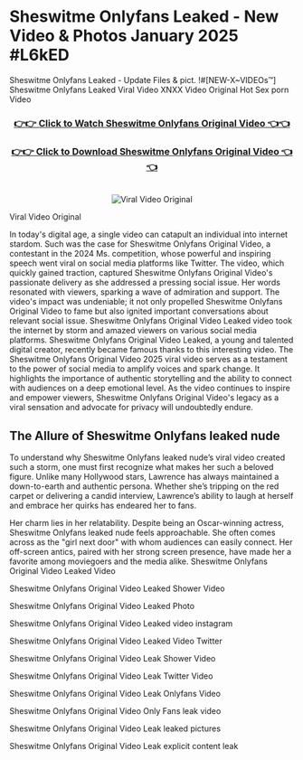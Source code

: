 # Sheswitme Onlyfans Leaked - New Video & Photos January 2025 #L6kED

Sheswitme Onlyfans Leaked - Update Files & pict. !#[NEW-X~VIDEOs™] Sheswitme Onlyfans Leaked Viral Video XNXX Video Original Hot Sex porn Video
<br>
<div align="center">
<h3><a href="https://links2leaks.com?utm_source=sheswitme&utm_medium=gitlong" rel="nofollow">👉👉 Click to Watch Sheswitme Onlyfans Original Video 👈👈</a></h3>
<h3><a href="https://links2leaks.com?utm_source=sheswitme&utm_medium=gitlong" rel="nofollow">👉👉 Click to Download Sheswitme Onlyfans Original Video 👈👈</a></h3>
<br>
<a href="https://links2leaks.com?utm_source=sheswitme&utm_medium=gitlong" rel="nofollow"><img src="https://i.ibb.co/Gkj2r4b/banner.png" alt="Viral Video Original" style="max-width: 100%; display: inline-block;" data-target="animated-image.originalImage"></a>
</div>

Viral Video Original

In today's digital age, a single video can catapult an individual into internet stardom. Such was the case for Sheswitme Onlyfans Original Video, a contestant in the 2024 Ms. competition, whose powerful and inspiring speech went viral on social media platforms like Twitter.
The video, which quickly gained traction, captured Sheswitme Onlyfans Original Video's passionate delivery as she addressed a pressing social issue. Her words resonated with viewers, sparking a wave of admiration and support. The video's impact was undeniable; it not only propelled Sheswitme Onlyfans Original Video to fame but also ignited important conversations about relevant social issue.
Sheswitme Onlyfans Original Video Leaked video took the internet by storm and amazed viewers on various social media platforms. Sheswitme Onlyfans Original Video Leaked, a young and talented digital creator, recently became famous thanks to this interesting video.
The Sheswitme Onlyfans Original Video 2025 viral video serves as a testament to the power of social media to amplify voices and spark change. It highlights the importance of authentic storytelling and the ability to connect with audiences on a deep emotional level. As the video continues to inspire and empower viewers, Sheswitme Onlyfans Original Video's legacy as a viral sensation and advocate for privacy will undoubtedly endure.

<h2>The Allure of Sheswitme Onlyfans leaked nude</h2>


To understand why Sheswitme Onlyfans leaked nude’s viral video created such a storm, one must first recognize what makes her such a beloved figure. Unlike many Hollywood stars, Lawrence has always maintained a down-to-earth and authentic persona. Whether she’s tripping on the red carpet or delivering a candid interview, Lawrence’s ability to laugh at herself and embrace her quirks has endeared her to fans.

Her charm lies in her relatability. Despite being an Oscar-winning actress, Sheswitme Onlyfans leaked nude feels approachable. She often comes across as the "girl next door" with whom audiences can easily connect. Her off-screen antics, paired with her strong screen presence, have made her a favorite among moviegoers and the media alike.
Sheswitme Onlyfans Original Video Leaked Video

Sheswitme Onlyfans Original Video Leaked Shower Video

Sheswitme Onlyfans Original Video Leaked Photo

Sheswitme Onlyfans Original Video Leaked video instagram

Sheswitme Onlyfans Original Video Leaked Video Twitter

Sheswitme Onlyfans Original Video Leak Shower Video

Sheswitme Onlyfans Original Video Leak Twitter Video

Sheswitme Onlyfans Original Video Leak Onlyfans Video

Sheswitme Onlyfans Original Video Only Fans leak video

Sheswitme Onlyfans Original Video Leak leaked pictures

Sheswitme Onlyfans Original Video Leak explicit content leak